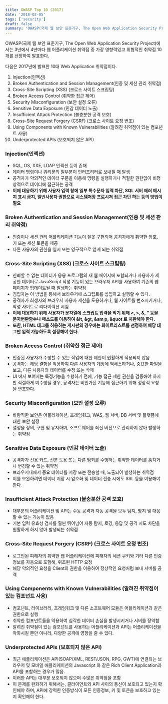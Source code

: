 ```yaml
---
title: OWASP Top 10 (2017)
date: '2018-02-05'
tags: ['security']
draft: false
summary: 'OWASP(국제 웹 보안 표준기구, The Open Web Application Security Project)에서는 3년에서 4년마다 웹 어플리케이션 취약점 중 가장 영향력있고 위협적인 취약점 10개를 선정하여 발표한다.'
---
```


OWASP(국제 웹 보안 표준기구, The Open Web Application Security Project)에서는 3년에서 4년마다 웹 어플리케이션 취약점 중 가장 영향력있고 위협적인 취약점 10개를 선정하여 발표한다.

다음은 2017년에 발표한 10대 Web Application 취약점이다.

1. Injection(인젝션)
2. Broken Authentication and Session Management(인증 및 세션 관리 취약점)
3. Cross-Site Scripting (XSS) (크로스 사이트 스크립팅)
4. Broken Access Control (취약한 접근 제어)
5. Security Misconfiguration (보안 설정 오류)
6. Sensitive Data Exposure (민감 데이터 노출)
7. Insufficient Attack Protection (불충분한 공격 보호)
8. Cross-Site Request Forgery (CSRF) (크로스 사이트 요청 변조)
9. Using Components with Known Vulnerabilities (알려진 취약점이 있는 컴포넌트 사용)
10. Underprotected APIs (보호되지 않은 API)

### Injection(인젝션)

- SQL, OS, XXE, LDAP 인젝션 등이 존재
- 데이터 명령이나 쿼리문의 일부분이 인터프리터로 보내질 때 발생
- 공격자가 악의적인 데이터 구문을 이용해 명령을 실행하거나 적절한 권한없이 비정상적으로 데이터에 접근하는 공격
- **이에 대응하기 위해 사용자 입력 창에 일부 특수문자 입력 차단, SQL 서버 에러 메시지 표시 금지, 일반사용자 권한으로 시스템저장 프로시저 접근 차단 하는 등의 방법이 필요**

### Broken Authentication and Session Management(인증 및 세션 관리 취약점)

- 인증이나 세션 관리 어플리케이션 기능이 잘못 구현되어 공격자에게 취약한 암호, 키 또는 세션 토큰을 제공
- 다른 사용자의 권한을 일시 또는 영구적으로 얻게 되는 취약점

### Cross-Site Scripting (XSS) (크로스 사이트 스크립팅)

- 신뢰할 수 없는 데이터가 응용 프로그램의 새 웹 페이지에 포함되거나 사용자가 제공한 데이터로 JavaScript 작성 기능이 있는 브라우저 API를 사용하여 기존의 웹 페이지가 업데이트될 때 발생하는 취약점
- 침입자는 이 방법을 통해서 브라우저에 스크립트를 삽입하고 실행할 수 있다.
- 공격자가 희생자의 브라우저 사용자 세션을 도용하거나, 웹 사이트를 변조시키거나, 악성 사이트로 리다이렉션 시킴
- **이에 대응하기 위해 사용자가 문자열에 스크립트 입력을 막기 위해 \<, \>, \&, ” 등을 문자변환함수나 메소드를 이용하여 &lt, &gt, &am p, &quot 로 치환해야 한다.**
- **또한, HTML 태그를 허용하는 게시판의 경우에는 화이트리스트를 선정하여 해당 태그만 입력 가능하도록 설정해야 한다.**

### Broken Access Control (취약한 접근 제어)

- 인증된 사용자가 수행할 수 있는 작업에 대한 제한이 원활하게 적용되지 않음
- 공격자는 해당 결함을 악용하여 다른 사용자의 계정에 액세스하거나, 중요한 파일을 보고, 다른 사용자의 데이터를 수정 또는 삭제
- UI 에서 보여지는 특정기능을 수행하기 전에, 기능 접근 제한 권한을 검증해야 하지만 적절하게 미수행될 경우, 공격자는 비인가된 기능에 접근하기 위해 정상적 요청을 변조한다.

### Security Misconfiguration (보안 설정 오류)

- 바람직한 보안은 어플리케이션, 프레임워크, WAS, 웹 서버, DB 서버 및 플랫폼에 대한 보안 설정
- 설정을 정의, 구현 및 유지하며, 소프트웨어를 최신 버전으로 관리하지 않아 발생하는 취약점

### Sensitive Data Exposure (민감 데이터 노출)

- 공격자가 신용 카드, 신분 도용 또는 다른 범죄를 수행하는 취약한 데이터를 훔치거나 변경할 수 있는 취약점
- 브라우저내에서 중요 데이터를 저장 또는 전송할 때, 노출되어 발생하는 취약점
- 이를 보완하려면 데이터 저장 시 암호화 및 데이터 전송 시에도 SSL 등을 이용해야 한다.

### Insufficient Attack Protection (불충분한 공격 보호)

- 대부분의 어플리케이션 및 API는 수동 공격과 자동 공격을 모두 탐지, 방지 및 대응할 수 있는 기능이 없음
- 기본 입력 유효성 검사를 훨씬 뛰어넘어 자동 탐지, 로깅, 응답 및 공격 시도 차단을 원활하게 하지 않아 발생되는 취약점

### Cross-Site Request Forgery (CSRF) (크로스 사이트 요청 변조)

- 로그인된 피해자의 취약한 웹 어플리케이션에 피해자의 세션 쿠키와 기타 다른 인증 정보를 자동으로 포함해, 위조된 HTTP 요청
- 해당 악의적인 요청을 Client의 권한을 이용하여 정상적인 요청처럼 보내 서버를 공격

### Using Components with Known Vulnerabilities (알려진 취약점이 있는 컴포넌트 사용)

- 컴포넌트, 라이브러리, 프레임워크 및 다른 소프트웨어 모듈은 어플리케이션과 같은 권한으로 실행
- 취약한 컴포넌트들을 악용하여 심각한 데이터 손실을 발생시키거나 서버를 장악함
- 알려진 취약점이 있는 컴포넌트를 사용하는 어플리케이션과 API는 어플리케이션을 악화시킬 뿐만 아니라, 다양한 공격에 영향을 줄 수 있다.

### Underprotected APIs (보호되지 않은 API)

- 최근 애플리케이션은 API(SOAP/XML, REST/JSON, RPG, GWT)에 연결되는 브라우저 및 모바일 애플리케이션의 Javascript 와 같은 Rich Client Application과 API를 포함하는 경우가 많음.
- 이러한 API는 대부분 보호되지 않으며 수많은 취약점을 포함
- 이 문제를 완화하기 위해서는, 클라이언트와 API 사이의 통신이 보호되고 있는지 확인해야 하며, API에 강력한 인증방식이 모든 인증정보, 키 및 토큰을 보호하고 있는지 확인해야 한다.
